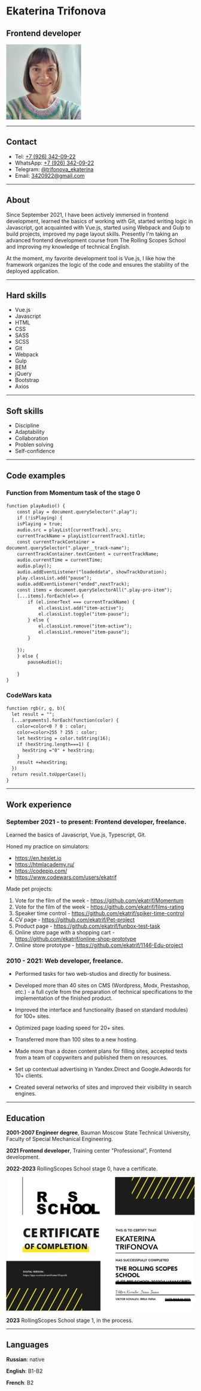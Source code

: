 # Ekaterina Trifonova

## Frontend developer

![Ekaterina Trifonova](./images/resume_photo.jpg)

---

## Contact

- Tel: [+7 (926) 342-09-22](tel:+79263420922 "+7 (926) 342-09-22")
- WhatsApp: [+7 (926) 342-09-22](https://wa.me/+79263420922 "WhatsApp")
- Telegram: [@trifonova_ekaterina](https://t.me/trifonova_ekaterina "@trifonova_ekaterina")
- Email: [3420922@gmail.com](mailto:3420922@gmail.com "3420922@gmail.com")

---

## About

Since September 2021, I have been actively immersed in frontend development, learned the basics of working with Git, started writing logic in Javascript, got acquainted with Vue.js, started using Webpack and Gulp to build projects, improved my page layout skills. Presently I'm taking an advanced frontend development course from The Rolling Scopes School and improving my knowledge of technical English.

At the moment, my favorite development tool is Vue.js, I like how the framework organizes the logic of the code and ensures the stability of the deployed application.

---

## Hard skills

- Vue.js
- Javascript
- HTML
- CSS
- SASS
- SCSS
- Git
- Webpack
- Gulp
- BEM
- jQuery
- Bootstrap
- Axios

---

## Soft skills

- Discipline
- Adaptability
- Collaboration
- Problen solving
- Self-confidence

---

## Сode examples

### Function from Momentum task of the stage 0

```
function playAudio() {
    const play = document.querySelector(".play");
    if (!isPlaying) {
    isPlaying = true;
    audio.src = playList[currentTrack].src;
    currentTrackName = playList[currentTrack].title;
    const currentTrackContainer = document.querySelector(".player__track-name");
    currentTrackContainer.textContent = currentTrackName;
    audio.currentTime = currentTime;
    audio.play();
    audio.addEventListener("loadeddata", showTrackDuration);
    play.classList.add("pause");
    audio.addEventListener("ended",nextTrack);
    const items = document.querySelectorAll(".play-pro-item");
    [...items].forEach(el=> {
        if (el.innerText === currentTrackName) {
            el.classList.add("item-active");
            el.classList.toggle("item-pause");
        } else {
            el.classList.remove("item-active");
            el.classList.remove("item-pause");
        }

    });
    } else {
        pauseAudio();
        
    }
}
```

### CodeWars kata

```
function rgb(r, g, b){
  let result = "";
  [...arguments].forEach(function(color) {
    color=color<0 ? 0 : color;
    color=color>255 ? 255 : color;
    let hexString = color.toString(16);
    if (hexString.length===1) {
      hexString ="0" + hexString;
    }
    result +=hexString;
  }) 
  return result.toUpperCase();
}
```

---

## Work experience

### **September 2021 - to present: Frontend developer**, freelance.

Learned the basics of Javascript, Vue.js, Typescript, Git.

Honed my practice on simulators:

- https://en.hexlet.io
- https://htmlacademy.ru/
- https://codepip.com/
- https://www.codewars.com/users/ekatrif

Made pet projects:

1. Vote for the film of the week - https://github.com/ekatrif/Momentum
2. Vote for the film of the week - https://github.com/ekatrif/films-rating
3. Speaker time control - https://github.com/ekatrif/spiker-time-control
4. CV page - https://github.com/ekatrif/Pet-project
5. Product page - https://github.com/ekatrif/funbox-test-task
6. Online store page with a shopping cart - https://github.com/ekatrif/online-shop-prototype
7. Online store prototype - https://github.com/ekatrif/1146-Edu-project

### **2010 - 2021: Web developer**, freelance.

- Performed tasks for two web-studios and directly for business.

- Developed more than 40 sites on CMS (Wordpress, Modx, Prestashop, etc.) - a full cycle from the preparation of technical specifications to the implementation of the finished product.

- Improved the interface and functionality (based on standard modules) for 100+ sites.

- Optimized page loading speed for 20+ sites.

- Transferred more than 100 sites to a new hosting.

- Made more than a dozen content plans for filling sites, accepted texts from a team of copywriters and published them on resources.

- Set up contextual advertising in Yandex.Direct and Google.Adwords for 10+ clients.

- Created several networks of sites and improved their visibility in search engines.

---

## Education

**2001-2007 Engineer degree**, Bauman Moscow State Technical University, Faculty of Special Mechanical Engineering.

**2021 Frontend developer**, Training center "Professional", Frontend development.

**2022-2023** RollingScopes School stage 0, have a certificate.

![Certificate of completition](./images/rs-school-stage0.jpg)

**2023** RollingScopes School stage 1, in the process.

---

## Languages

**Russian**: native

**English**: B1-B2

**French**: B2
